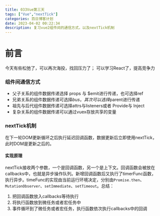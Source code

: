 ```yaml
---
title: 033Vue第三天
tags: ["Vue","nextTick"]
categories: 百日博客计划
date: 2023-04-02 00:22:34
description: 复习vue2组件间的通信方式，以及nextTick机制
---
```


# 前言

今天有些松弛了，可以再次海投，找回压力了；
可以学习React了，提高竞争力

### 组件间通信方式

- 父子关系的组件数据传递选择 props  与 $emit进行传递，也可选择ref
- 兄弟关系的组件数据传递可选择$bus，其次可以选择$parent进行传递
- 祖先与后代组件数据传递可选择attrs与listeners或者 Provide与 Inject
- 复杂关系的组件数据传递可以通过vuex存放共享的变量

### nextTick机制

在下一轮DOM更新循环之后执行延迟回调函数，数据更新后立即使用nextTick，此时DOM是更新之后的。

#### 实现原理

nextTick接收两个参数，一个是回调函数，另一个是上下文。回调函数会被放在callbacks中，也就是异步操作队列。新增回调函数后又执行了timerFunc函数，执行异步。timeFunc的实现由当前运行环境决定，分别由`Promise.then`、`MutationObserver`、`setImmediate`、`setTimeout`。总结：
1. 把回调函数放入callbacks等待执行
2. 将执行函数放到微任务或者宏任务中
3. 事件循环到了微任务或者宏任务，执行函数依次执行callbacks中的回调
